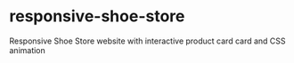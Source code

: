 # responsive-shoe-store
Responsive Shoe Store website with interactive product card card and CSS animation
